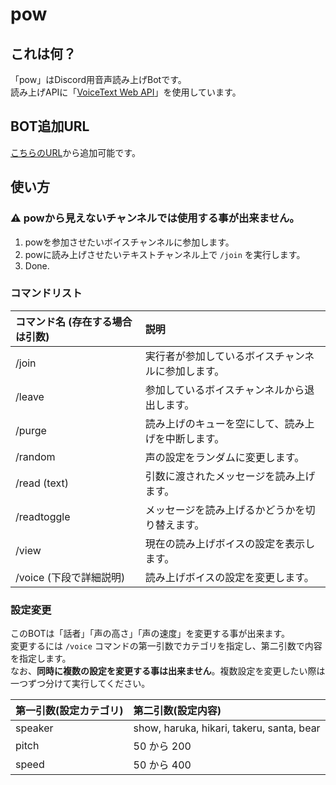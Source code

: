 # pow

## これは何？
「pow」はDiscord用音声読み上げBotです。  
読み上げAPIに「[VoiceText Web API](https://cloud.voicetext.jp/webapi)」を使用しています。

## BOT追加URL

[こちらのURL](https://discord.com/oauth2/authorize?client_id=939494577574924339&permissions=36716544&scope=applications.commands%20bot)から追加可能です。

## 使い方

### ⚠ powから見えないチャンネルでは使用する事が出来ません。

1. powを参加させたいボイスチャンネルに参加します。
2. powに読み上げさせたいテキストチャンネル上で `/join` を実行します。
3. Done.

### コマンドリスト

| コマンド名 (存在する場合は引数) | 説明 |
| :--- | :--- |
| /join | 実行者が参加しているボイスチャンネルに参加します。 |
| /leave | 参加しているボイスチャンネルから退出します。 |
| /purge | 読み上げのキューを空にして、読み上げを中断します。 |
| /random | 声の設定をランダムに変更します。 |
| /read (text) | 引数に渡されたメッセージを読み上げます。 |
| /readtoggle | メッセージを読み上げるかどうかを切り替えます。 |
| /view | 現在の読み上げボイスの設定を表示します。 |
| /voice (下段で詳細説明) | 読み上げボイスの設定を変更します。 |

### 設定変更

このBOTは「話者」「声の高さ」「声の速度」を変更する事が出来ます。  
変更するには `/voice` コマンドの第一引数でカテゴリを指定し、第二引数で内容を指定します。  
なお、**同時に複数の設定を変更する事は出来ません**。複数設定を変更したい際は一つずつ分けて実行してください。

| 第一引数(設定カテゴリ) | 第二引数(設定内容) |
| :--- | :--- |
| speaker | show, haruka, hikari, takeru, santa, bear |
| pitch | 50 から 200 |
| speed | 50 から 400 |
